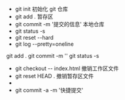 - git init 初始化 git 仓库
- git add . 暂存区
- git commit -m '提交的信息' 本地仓库
- git status -s
- git reset --hard <CommitID>
- git log --pretty=oneline

git add .
git commit -m ''
git status -s

- git checkout -- index.html 撤销工作区文件
- git reset HEAD . 撤销暂存区文件
-
- git commit -a -m '快捷提交'
